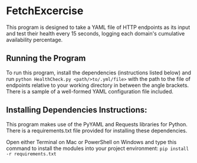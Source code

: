 # FetchExcercise
This program is designed to take a YAML file of HTTP endpoints as its input and test their health every 15 seconds, logging each domain's cumulative availability percentage.
## Running the Program
To run this program, install the dependencies (instructions listed below) and run 
`python HealthCheck.py <path/>to/.yml/file>`
with the path to the file of endpoints relative to your working directory in between the angle brackets. There is a sample of a well-formed YAML configuration file included.
## Installing Dependencies Instructions:
This program makes use of the PyYAML and Requests libraries for Python. There is a requirements.txt file provided for installing these dependencies.

Open either Terminal on Mac or PowerShell on Windows and type this command to install the modules into your project environment:
`pip install -r requirements.txt`